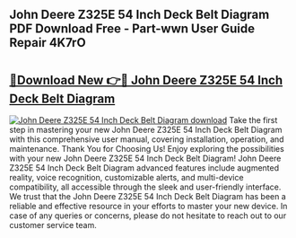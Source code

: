 ## John Deere Z325E 54 Inch Deck Belt Diagram PDF Download Free - Part-wwn User Guide Repair 4K7rO

# <h2><a href="http://dfprak.blite.top/?on=John+Deere+Z325E+54+Inch+Deck+Belt+Diagram">🔗Download New 👉🔴 John Deere Z325E 54 Inch Deck Belt Diagram</a></h2>

[![John Deere Z325E 54 Inch Deck Belt Diagram download](https://i.imgur.com/lujVjoI.png)](http://dfprak.blite.top/?on=John+Deere+Z325E+54+Inch+Deck+Belt+Diagram)
Take the first step in mastering your new John Deere Z325E 54 Inch Deck Belt Diagram with this comprehensive user manual, covering installation, operation, and maintenance. Thank You for Choosing Us! Enjoy exploring the possibilities with your new John Deere Z325E 54 Inch Deck Belt Diagram! John Deere Z325E 54 Inch Deck Belt Diagram advanced features include augmented reality, voice recognition, customizable alerts, and multi-device compatibility, all accessible through the sleek and user-friendly interface. We trust that the John Deere Z325E 54 Inch Deck Belt Diagram has been a reliable and effective resource in your efforts to master your new device. In case of any queries or concerns, please do not hesitate to reach out to our customer service team.
